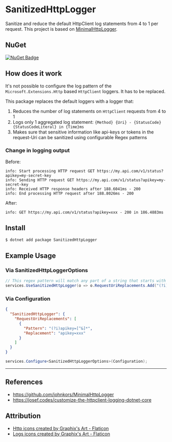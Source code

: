 # SanitizedHttpLogger
Sanitize and reduce the default HttpClient log statements from 4 to 1 per request. This project is based on [MinimalHttpLogger](https://github.com/johnkors/MinimalHttpLogger).

## NuGet
[![NuGet Badge](https://buildstats.info/nuget/SanitizedHttpLogger)](https://www.nuget.org/packages/SanitizedHttpLogger) 

## How does it work

It's not possible to configure the log pattern of the `Microsoft.Extensions.Http` based `HttpClient` loggers. It has to be replaced.

This package replaces the default loggers with a logger that:

1. Reduces the number of log statements on `HttpClient` requests from 4 to 1
2. Logs only 1 aggregated log statement: `{Method} {Uri} - {StatusCode} {StatusCodeLiteral} in {Time}ms`
3. Makes sure that sensitive information like api-keys or tokens in the request-Uri can be sanitized using configurable Regex patterns

### Change in logging output

Before:
```log
info: Start processing HTTP request GET https://my.api.com/v1/status?apikey=my-secret-key
info: Sending HTTP request GET https://my.api.com/v1/status?apikey=my-secret-key
info: Received HTTP response headers after 188.6041ms - 200
info: End processing HTTP request after 188.8026ms - 200
```

After:
```log
info: GET https://my.api.com/v1/status?apikey=xxx - 200 in 186.4883ms
```

## Install

```sh
$ dotnet add package SanitizedHttpLogger
```

## Example Usage

### Via SanitizedHttpLoggerOptions
```csharp
// This regex pattern will match any part of a string that starts with "apikey=" (in a case-insensitive manner) followed by any number of characters that are not an ampersand.
services.UseSanitizedHttpLogger(o => o.RequestUriReplacements.Add("(?i)apikey=[^&]*", "apikey=xxx"));
```

### Via Configuration
```json
{
  "SanitizedHttpLogger": {
    "RequestUriReplacements": [
      {
        "Pattern": "(?i)apikey=[^&]*",
        "Replacement": "apikey=xxx"
      }
    ]
  }
}
```

```csharp
services.Configure<SanitizedHttpLoggerOptions>(Configuration);
```

---

## References
- https://github.com/johnkors/MinimalHttpLogger
- https://josef.codes/customize-the-httpclient-logging-dotnet-core

## Attribution
- <a href="https://www.flaticon.com/free-icons/http" title="http icons">Http icons created by Graphix's Art - Flaticon</a>
- <a href="https://www.flaticon.com/free-icons/logs" title="logs icons">Logs icons created by Graphix's Art - Flaticon</a>